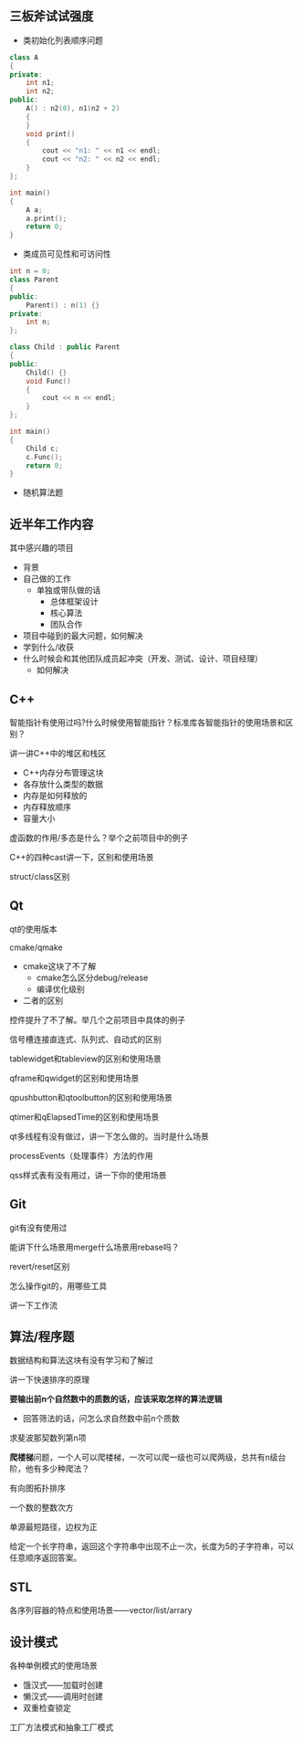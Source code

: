 ## 三板斧试试强度

- 类初始化列表顺序问题

```c++
class A
{
private:
    int n1;
    int n2;
public:
    A() : n2(0), n1(n2 + 2)
    {
    }
    void print()
    {
        cout << "n1: " << n1 << endl;
        cout << "n2: " << n2 << endl;
    }
};

int main()
{
    A a;
    a.print();
    return 0;
}
```

- 类成员可见性和可访问性

```c++
int n = 0;
class Parent
{
public:
    Parent() : n(1) {}
private:
    int n;
};

class Child : public Parent
{
public:
    Child() {}
    void Func()
    {
        cout << n << endl;
    }
};

int main()
{
    Child c;
    c.Func();
    return 0;
}
```

- 随机算法题

## 近半年工作内容

其中感兴趣的项目

- 背景
- 自己做的工作
  - 单独或带队做的话
    - 总体框架设计
    - 核心算法
    - 团队合作
- 项目中碰到的最大问题，如何解决
- 学到什么/收获
- 什么时候会和其他团队成员起冲突（开发、测试、设计、项目经理）
  - 如何解决

## C++

智能指针有使用过吗?什么时候使用智能指针？标准库各智能指针的使用场景和区别？

讲一讲C++中的堆区和栈区

- C++内存分布管理这块
- 各存放什么类型的数据
- 内存是如何释放的
- 内存释放顺序
- 容量大小

虚函数的作用/多态是什么？举个之前项目中的例子

C++的四种cast讲一下，区别和使用场景

struct/class区别

## Qt

qt的使用版本

cmake/qmake

- cmake这块了不了解
  - cmake怎么区分debug/release
  - 编译优化级别
- 二者的区别

控件提升了不了解。举几个之前项目中具体的例子

信号槽连接直连式、队列式、自动式的区别

tablewidget和tableview的区别和使用场景

qframe和qwidget的区别和使用场景

qpushbutton和qtoolbutton的区别和使用场景

qtimer和qElapsedTime的区别和使用场景

qt多线程有没有做过，讲一下怎么做的。当时是什么场景

processEvents（处理事件）方法的作用

qss样式表有没有用过，讲一下你的使用场景

## Git

git有没有使用过

能讲下什么场景用merge什么场景用rebase吗？

revert/reset区别

怎么操作git的，用哪些工具

讲一下工作流

## 算法/程序题

数据结构和算法这块有没有学习和了解过

讲一下快速排序的原理

**要输出前n个自然数中的质数的话，应该采取怎样的算法逻辑**

- 回答筛法的话，问怎么求自然数中前n个质数

求斐波那契数列第n项

**爬楼梯**问题，一个人可以爬楼梯，一次可以爬一级也可以爬两级，总共有n级台阶，他有多少种爬法？

有向图拓扑排序

一个数的整数次方

单源最短路径，边权为正

给定一个长字符串，返回这个字符串中出现不止一次，长度为5的子字符串，可以任意顺序返回答案。

## STL

各序列容器的特点和使用场景——vector/list/arrary

## 设计模式

各种单例模式的使用场景

- 饿汉式——加载时创建
- 懒汉式——调用时创建
- 双重检查锁定

工厂方法模式和抽象工厂模式
